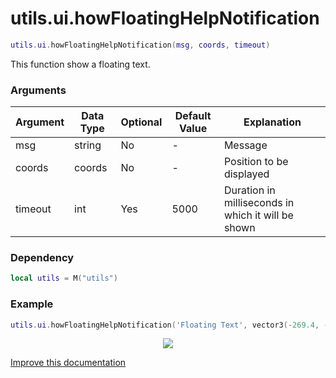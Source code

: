 # utils.ui.howFloatingHelpNotification

```lua
utils.ui.howFloatingHelpNotification(msg, coords, timeout)
```
This function show a floating text.

### Arguments
| Argument      | Data Type | Optional | Default Value | Explanation |
|---------------|-----------|----------|---------------|-------------|
| msg | string | No | - | Message |
| coords | coords | No | - | Position to be displayed |
| timeout | int | Yes | 5000 | Duration in milliseconds in which it will be shown |

### Dependency
```lua
local utils = M("utils")
```

### Example
```lua
utils.ui.howFloatingHelpNotification('Floating Text', vector3(-269.4, -955.3, 31.2), 5000)  
```
<center>

![](https://i.imgur.com/ffGSdqn.png)

</center>

[Improve this documentation](https://github.com/esx-framework/esx-framework.github.io/blob/development/docs/es_extended2/client/functions/ui/notification/howfloatinghelpnotification.md)